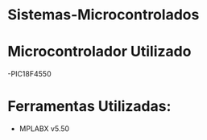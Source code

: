 # Sistemas-Microcontrolados

# Microcontrolador Utilizado

-PIC18F4550

# Ferramentas Utilizadas:

- MPLABX v5.50
  
